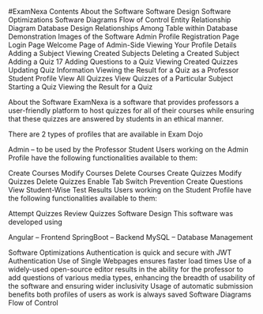 #ExamNexa
Contents
About the Software
Software Design
Software Optimizations
Software Diagrams
Flow of Control
Entity Relationship Diagram
Database Design
Relationships Among Table within Database
Demonstration Images of the Software
Admin Profile
Registration Page
Login Page
Welcome Page of Admin-Side
Viewing Your Profile Details
Adding a Subject
Viewing Created Subjects
Deleting a Created Subject
Adding a Quiz 17
Adding Questions to a Quiz
Viewing Created Quizzes
Updating Quiz Information
Viewing the Result for a Quiz as a Professor
Student Profile
View All Quizzes
View Quizzes of a Particular Subject
Starting a Quiz
Viewing the Result for a Quiz



About the Software
ExamNexa is a software that provides professors a user-friendly platform to host quizzes for all of their courses while ensuring that these quizzes are answered by students in an ethical manner.

There are 2 types of profiles that are available in Exam Dojo

Admin – to be used by the Professor
Student
Users working on the Admin Profile have the following functionalities available to them:

Create Courses
Modify Courses
Delete Courses
Create Quizzes
Modify Quizzes
Delete Quizzes
Enable Tab Switch Prevention
Create Questions
View Student-Wise Test Results
Users working on the Student Profile have the following functionalities available to them:

Attempt Quizzes
Review Quizzes
Software Design
This software was developed using

Angular – Frontend
SpringBoot – Backend
MySQL – Database Management


Software Optimizations
Authentication is quick and secure with JWT Authentication
Use of Single Webpages ensures faster load times
Use of a widely-used open-source editor results in the ability for the professor to add questions of various media types, enhancing the breadth of usability of the software and ensuring wider inclusivity
Usage of automatic submission benefits both profiles of users as work is always saved 
Software Diagrams
Flow of Control

